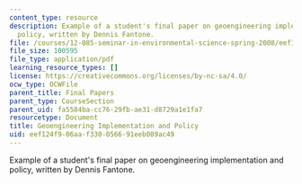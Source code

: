 ```yaml
---
content_type: resource
description: Example of a student's final paper on geoengineering implementation and
  policy, written by Dennis Fantone.
file: /courses/12-085-seminar-in-environmental-science-spring-2008/eef124f906aaf330056691eeb089ac49_fantone.pdf
file_size: 100595
file_type: application/pdf
learning_resource_types: []
license: https://creativecommons.org/licenses/by-nc-sa/4.0/
ocw_type: OCWFile
parent_title: Final Papers
parent_type: CourseSection
parent_uid: fa5584ba-cc76-29fb-ae31-d8729a1e1fa7
resourcetype: Document
title: Geoengineering Implementation and Policy
uid: eef124f9-06aa-f330-0566-91eeb089ac49
---
```

Example of a student's final paper on geoengineering implementation and policy, written by Dennis Fantone.
